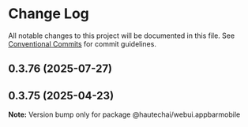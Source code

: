 # Change Log

All notable changes to this project will be documented in this file.
See [Conventional Commits](https://conventionalcommits.org) for commit guidelines.

## 0.3.76 (2025-07-27)

## 0.3.75 (2025-04-23)

**Note:** Version bump only for package @hautechai/webui.appbarmobile
